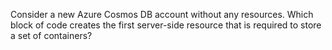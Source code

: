 Consider a new Azure Cosmos DB account without any resources. Which block of code creates the first server-side resource that is required to store a set of containers?
